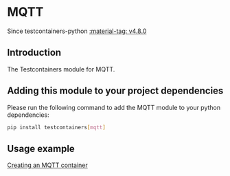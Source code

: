 # MQTT

Since testcontainers-python <a href="https://github.com/testcontainers/testcontainers-python/releases/tag/v4.8.0"><span class="tc-version">:material-tag: v4.8.0</span></a>

## Introduction

The Testcontainers module for MQTT.

## Adding this module to your project dependencies

Please run the following command to add the MQTT module to your python dependencies:

```bash
pip install testcontainers[mqtt]
```

## Usage example

<!--codeinclude-->

[Creating an MQTT container](../../modules/mqtt/example_basic.py)

<!--/codeinclude-->
